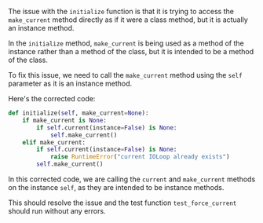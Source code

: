The issue with the `initialize` function is that it is trying to access the `make_current` method directly as if it were a class method, but it is actually an instance method.

In the `initialize` method, `make_current` is being used as a method of the instance rather than a method of the class, but it is intended to be a method of the class.

To fix this issue, we need to call the `make_current` method using the `self` parameter as it is an instance method.

Here's the corrected code:

```python
def initialize(self, make_current=None):
    if make_current is None:
        if self.current(instance=False) is None:
            self.make_current()
    elif make_current:
        if self.current(instance=False) is None:
            raise RuntimeError("current IOLoop already exists")
        self.make_current()
```

In this corrected code, we are calling the `current` and `make_current` methods on the instance `self`, as they are intended to be instance methods.

This should resolve the issue and the test function `test_force_current` should run without any errors.